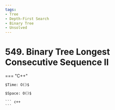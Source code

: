 ```yaml
---
tags:
- Tree
- Depth-First Search
- Binary Tree
- Unsolved
---
```



# 549. Binary Tree Longest Consecutive Sequence II

=== "C++"

    $Time: O()$

    $Space: O()$

    ``` c++
    ```